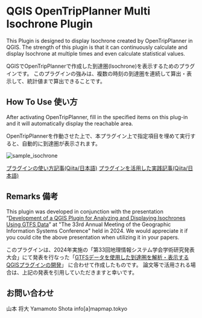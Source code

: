 # QGIS OpenTripPlanner Multi Isochrone Plugin

This Plugin is designed to display Isochrone created by OpenTripPlanner in QGIS.
The strength of this plugin is that it can continuously calculate and display Isochrone at multiple times and even calculate statistical values.

QGISでOpenTripPlannerで作成した到達圏(Isochrone)を表示するためのプラグインです。
このプラグインの強みは、複数の時刻の到達圏を連続して算出・表示して、統計値まで算出できることです。

## How To Use 使い方

After activating OpenTripPlanner, fill in the specified items on this plug-in and it will automatically display the reachable area.

OpenTripPlannerを作動させた上で、本プラグイン上で指定項目を埋めて実行すると、自動的に到達圏が表示されます。

![sample_isochrone](imgs/sample_isochrone.jpg)

[プラグインの使い方記事(Qiita/日本語)](https://qiita.com/geogra/items/2e7e0e988bdbc5158414)
[プラグインを活用した実践記事(Qiita/日本語)](https://qiita.com/geogra/items/dbec185059e2882008df)

## Remarks 備考

This plugin was developed in conjunction with the presentation “[Development of a QGIS Plugin for Analyzing and Displaying Isochrones Using GTFS Data](https://pub.confit.atlas.jp/ja/event/gisa2024/presentation/E5-02)” at "The 33rd Annual Meeting of the Geographic Information Systems Conference" held in 2024. 
We would appreciate it if you could cite the above presentation when utilizing it in your papers.

このプラグインは、2024年実施の「第33回地理情報システム学会学術研究発表大会」にて発表を行なった「[GTFSデータを使用した到達圏を解析・表示するQGISプラグインの開発](https://pub.confit.atlas.jp/ja/event/gisa2024/presentation/E5-02)」 に合わせて作成したものです。
論文等で活用される場合は、上記の発表を引用していただきますと幸いです。

## お問い合わせ
山本 将大
Yamamoto Shota
info[a]mapmap.tokyo